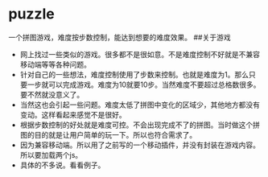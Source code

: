 # puzzle
一个拼图游戏，难度按步数控制，能达到想要的难度效果。
##关于游戏
- 网上找过一些类似的游戏。很多都不是很如意。不是难度控制不好就是不兼容移动端等等各种问题。
- 针对自己的一些想法，难度控制使用了步数来控制。也就是难度为1。那么只要一步就可以完成游戏。难度为10就要10步。当然难度不要超过总格数很多。要不然就没意义了。
- 当然这也会引起一些问题。难度太低了拼图中变化的区域少，其他地方都没有变动。这样看起来感觉不是很好。
- 根据步数控制的好处就是难度可控。不会出现完成不了的拼图。当时做这个拼图的目的就是让用户简单的玩一下。所以也符合需求了。
- 因为兼容移动端。所以用了之前写的一个移动插件，并没有封装在游戏内容。所以要加载两个js。
- 具体的不多说。看看例子。